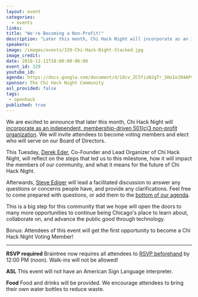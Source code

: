 ```yaml
---
layout: event
categories:
  - events
links:
title: "We're Becoming a Non-Profit!"
description: "Later this month, Chi Hack Night will incorporate as an independent, membership-driven 501(c)3 non-profit organization. Join us on Tuesday to learn more about this milestone and how it will impact members of the community as well as what it means for the future of ChiHackNight. Don’t forget to RSVP (it’s required)!"
speakers:
image: /images/events/329-Chi-Hack-Night-Stacked.jpg
image_credit:
date: 2018-12-11T18:00:00-06:00
event_id: 329
youtube_id:
agenda: https://docs.google.com/document/d/18cv_ZC5fivNJgTr_SHoIeJ04APv8umRCUZub2RkLmcs/edit
sponsor: The Chi Hack Night Community
asl_provided: false
tags:
 - openhack
published: true
---
```


We are excited to announce that later this month, Chi Hack Night will [incorporate as an independent, membership-driven 501(c)3 non-profit organization](https://chihacknight.org/blog/2018/11/09/incorporating-as-a-non-profit.html). We will invite attendees to become voting members and elect who will serve on our Board of Directors.

This Tuesday, [Derek Eder](https://twitter.com/derekeder), Co-Founder and Lead Organizer of Chi Hack Night, will reflect on the steps that led us to this milestone, how it will impact the members of our community, and what it means for the future of Chi Hack Night.

Afterwards, [Steve Ediger](https://twitter.com/SteveEdiger) will lead a facilitated discussion to answer any questions or concerns people have, and provide any clarifications. Feel free to come prepared with questions, or add them to the [bottom of our agenda](https://docs.google.com/document/d/18cv_ZC5fivNJgTr_SHoIeJ04APv8umRCUZub2RkLmcs/edit).

This is a big step for this community that we hope will open the doors to many more opportunities to continue being Chicago's place to learn about, collaborate on, and advance the public good through technology.

Bonus: Attendees of this event will get the first opportunity to become a Chi Hack Night Voting Member!

---

**RSVP required** Braintree now requires all attendees to [RSVP beforehand](https://www.eventbrite.com/e/chi-hack-night-registration-41703945624) by 12:00 PM (noon). Walk-ins will not be allowed!

**ASL** This event will not have an American Sign Language interpreter.

**Food** Food and drinks will be provided. We encourage attendees to bring their own water bottles to reduce waste.
